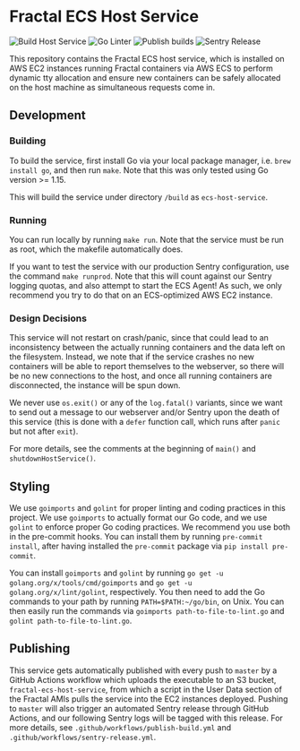 # Fractal ECS Host Service

![Build Host Service](https://github.com/fractalcomputers/ecs-host-service/workflows/Build%20Host%20Service/badge.svg) ![Go Linter](https://github.com/fractalcomputers/ecs-host-service/workflows/Go%20Linter/badge.svg) ![Publish builds](https://github.com/fractalcomputers/ecs-host-service/workflows/Publish%20builds/badge.svg) ![Sentry Release](https://github.com/fractalcomputers/ecs-host-service/workflows/Sentry%20Release/badge.svg)

This repository contains the Fractal ECS host service, which is installed on AWS EC2 instances running Fractal containers via AWS ECS to perform dynamic tty allocation and ensure new containers can be safely allocated on the host machine as simultaneous requests come in.

## Development

### Building

To build the service, first install Go via your local package manager, i.e. `brew install go`, and then run `make`. Note that this was only tested using Go version >= 1.15.

This will build the service under directory `/build` as `ecs-host-service`.

### Running

You can run locally by running `make run`. Note that the service must be run as root, which the makefile automatically does.

If you want to test the service with our production Sentry configuration, use the command `make runprod`. Note that this will count against our Sentry logging quotas, and also attempt to start the ECS Agent! As such, we only recommend you try to do that on an ECS-optimized AWS EC2 instance.

### Design Decisions

This service will not restart on crash/panic, since that could lead to an inconsistency between the actually running containers and the data left on the filesystem. Instead, we note that if the service crashes no new containers will be able to report themselves to the webserver, so there will be no new connections to the host, and once all running containers are disconnected, the instance will be spun down.

We never use `os.exit()` or any of the `log.fatal()` variants, since we want to send out a message to our webserver and/or Sentry upon the death of this service (this is done with a `defer` function call, which runs after `panic` but not after `exit`).

For more details, see the comments at the beginning of `main()` and `shutdownHostService()`.

## Styling

We use `goimports` and `golint` for proper linting and coding practices in this project. We use `goimports` to actually format our Go code, and we use `golint` to enforce proper Go coding practices. We recommend you use both in the pre-commit hooks. You can install them by running `pre-commit install`, after having installed the `pre-commit` package via `pip install pre-commit`.

You can install `goimports` and `golint` by running `go get -u golang.org/x/tools/cmd/goimports` and `go get -u golang.org/x/lint/golint`, respectively. You then need to add the Go commands to your path by running `PATH=$PATH:~/go/bin`, on Unix. You can then easily run the commands via `goimports path-to-file-to-lint.go` and `golint path-to-file-to-lint.go`.

## Publishing

This service gets automatically published with every push to `master` by a GitHub Actions workflow which uploads the executable to an S3 bucket, `fractal-ecs-host-service`, from which a script in the User Data section of the Fractal AMIs pulls the service into the EC2 instances deployed. Pushing to `master` will also trigger an automated Sentry release through GitHub Actions, and our following Sentry logs will be tagged with this release. For more details, see `.github/workflows/publish-build.yml` and `.github/workflows/sentry-release.yml`.
